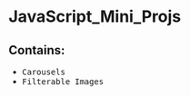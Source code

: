 # JavaScript_Mini_Projs
<h2>Contains:</h2>
<ul>
  <li><kbd>Carousels</kbd></li>
  <li><kbd>Filterable Images</kbd></li>
</ul>
